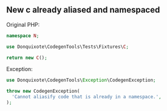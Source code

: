 ## New c already aliased and namespaced

Original PHP:

```php
namespace N;

use Donquixote\CodegenTools\Tests\Fixtures\C;

return new C();
```

Exception:

```php
use Donquixote\CodegenTools\Exception\CodegenException;

throw new CodegenException(
  'Cannot aliasify code that is already in a namespace.',
);
```
